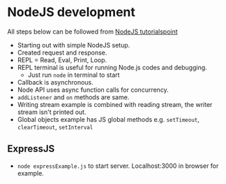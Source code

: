 # NodeJS development

All steps below can be followed from [NodeJS tutorialspoint](https://www.tutorialspoint.com/nodejs/index.htm)

- Starting out with simple NodeJS setup.
- Created request and response.
- REPL = Read, Eval, Print, Loop. 
- REPL terminal is useful for running Node.js codes and debugging.
    - Just run `node` in terminal to start
- Callback is asynchronous.
- Node API uses async function calls for concurrency.
- `addListener` and `on` methods are same.
- Writing stream example is combined with reading stream, the writer stream isn't printed out.
- Global objects example has JS global methods e.g. `setTimeout`, `clearTimeout`, `setInterval`

## ExpressJS
- `node expressExample.js` to start server. Localhost:3000 in browser for example.
